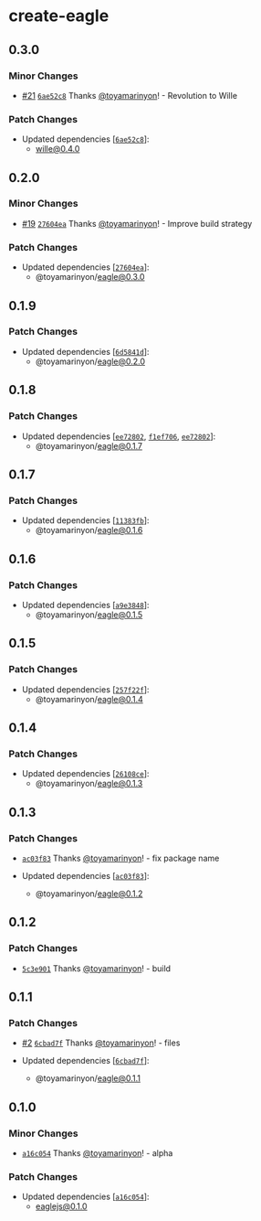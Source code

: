 # create-eagle

## 0.3.0

### Minor Changes

- [#21](https://github.com/toyamarinyon/eagle/pull/21) [`6ae52c8`](https://github.com/toyamarinyon/eagle/commit/6ae52c8fd790fa8a7860f6e92fb022c6bd49bd71) Thanks [@toyamarinyon](https://github.com/toyamarinyon)! - Revolution to Wille

### Patch Changes

- Updated dependencies [[`6ae52c8`](https://github.com/toyamarinyon/eagle/commit/6ae52c8fd790fa8a7860f6e92fb022c6bd49bd71)]:
  - wille@0.4.0

## 0.2.0

### Minor Changes

- [#19](https://github.com/toyamarinyon/eagle/pull/19) [`27604ea`](https://github.com/toyamarinyon/eagle/commit/27604ea19c4c8db42a951a859b125f1eaca6e066) Thanks [@toyamarinyon](https://github.com/toyamarinyon)! - Improve build strategy

### Patch Changes

- Updated dependencies [[`27604ea`](https://github.com/toyamarinyon/eagle/commit/27604ea19c4c8db42a951a859b125f1eaca6e066)]:
  - @toyamarinyon/eagle@0.3.0

## 0.1.9

### Patch Changes

- Updated dependencies [[`6d5841d`](https://github.com/toyamarinyon/eagle/commit/6d5841d4b3765f54e7e2e692a2e3d9ed72bfbb5f)]:
  - @toyamarinyon/eagle@0.2.0

## 0.1.8

### Patch Changes

- Updated dependencies [[`ee72802`](https://github.com/toyamarinyon/eagle/commit/ee728023799095595b06f7ecc9a0c34683e31e75), [`f1ef706`](https://github.com/toyamarinyon/eagle/commit/f1ef706418ddeddd63406b441771d29ae03c3c39), [`ee72802`](https://github.com/toyamarinyon/eagle/commit/ee728023799095595b06f7ecc9a0c34683e31e75)]:
  - @toyamarinyon/eagle@0.1.7

## 0.1.7

### Patch Changes

- Updated dependencies [[`11383fb`](https://github.com/toyamarinyon/eagle/commit/11383fbde05a933a6e23b2e59c7279821a014deb)]:
  - @toyamarinyon/eagle@0.1.6

## 0.1.6

### Patch Changes

- Updated dependencies [[`a9e3848`](https://github.com/toyamarinyon/eagle/commit/a9e384828c6896a971bc62a5c00af919a750c70e)]:
  - @toyamarinyon/eagle@0.1.5

## 0.1.5

### Patch Changes

- Updated dependencies [[`257f22f`](https://github.com/toyamarinyon/eagle/commit/257f22f32e682f939bcd70c75e3c588be0433abe)]:
  - @toyamarinyon/eagle@0.1.4

## 0.1.4

### Patch Changes

- Updated dependencies [[`26108ce`](https://github.com/toyamarinyon/eagle/commit/26108ce98ec7c3097d403d6677e4beb461e237e9)]:
  - @toyamarinyon/eagle@0.1.3

## 0.1.3

### Patch Changes

- [`ac03f83`](https://github.com/toyamarinyon/eagle/commit/ac03f83da40842ba7ce0f3181392b22f5eaa2569) Thanks [@toyamarinyon](https://github.com/toyamarinyon)! - fix package name

- Updated dependencies [[`ac03f83`](https://github.com/toyamarinyon/eagle/commit/ac03f83da40842ba7ce0f3181392b22f5eaa2569)]:
  - @toyamarinyon/eagle@0.1.2

## 0.1.2

### Patch Changes

- [`5c3e901`](https://github.com/toyamarinyon/eagle/commit/5c3e901b0fe86496b7e6912a91ccb168c6a62298) Thanks [@toyamarinyon](https://github.com/toyamarinyon)! - build

## 0.1.1

### Patch Changes

- [#2](https://github.com/toyamarinyon/eagle/pull/2) [`6cbad7f`](https://github.com/toyamarinyon/eagle/commit/6cbad7f2e0e2d21a77fb144026b80434e4f5869b) Thanks [@toyamarinyon](https://github.com/toyamarinyon)! - files

- Updated dependencies [[`6cbad7f`](https://github.com/toyamarinyon/eagle/commit/6cbad7f2e0e2d21a77fb144026b80434e4f5869b)]:
  - @toyamarinyon/eagle@0.1.1

## 0.1.0

### Minor Changes

- [`a16c054`](https://github.com/toyamarinyon/eagle/commit/a16c054c8b12cad991ca1d72a4ff2ca133a3d6fc) Thanks [@toyamarinyon](https://github.com/toyamarinyon)! - alpha

### Patch Changes

- Updated dependencies [[`a16c054`](https://github.com/toyamarinyon/eagle/commit/a16c054c8b12cad991ca1d72a4ff2ca133a3d6fc)]:
  - eaglejs@0.1.0
